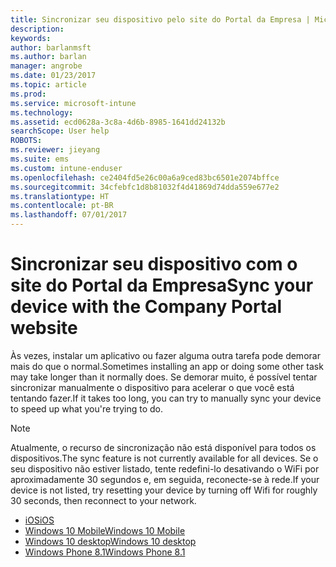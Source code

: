 ```yaml
---
title: Sincronizar seu dispositivo pelo site do Portal da Empresa | Microsoft Docs
description: 
keywords: 
author: barlanmsft
ms.author: barlan
manager: angrobe
ms.date: 01/23/2017
ms.topic: article
ms.prod: 
ms.service: microsoft-intune
ms.technology: 
ms.assetid: ecd0628a-3c8a-4d6b-8985-1641dd24132b
searchScope: User help
ROBOTS: 
ms.reviewer: jieyang
ms.suite: ems
ms.custom: intune-enduser
ms.openlocfilehash: ce2404fd5e26c00a6a9ced83bc6501e2074bffce
ms.sourcegitcommit: 34cfebfc1d8b81032f4d41869d74dda559e677e2
ms.translationtype: HT
ms.contentlocale: pt-BR
ms.lasthandoff: 07/01/2017
---
```

# <span data-ttu-id="f0261-102">Sincronizar seu dispositivo com o site do Portal da Empresa</span><span class="sxs-lookup"><span data-stu-id="f0261-102">Sync your device with the Company Portal website</span></span>
<a id="sync-your-device-with-the-company-portal-website" class="xliff"></a>

<span data-ttu-id="f0261-103">Às vezes, instalar um aplicativo ou fazer alguma outra tarefa pode demorar mais do que o normal.</span><span class="sxs-lookup"><span data-stu-id="f0261-103">Sometimes installing an app or doing some other task may take longer than it normally does.</span></span> <span data-ttu-id="f0261-104">Se demorar muito, é possível tentar sincronizar manualmente o dispositivo para acelerar o que você está tentando fazer.</span><span class="sxs-lookup"><span data-stu-id="f0261-104">If it takes too long, you can try to manually sync your device to speed up what you're trying to do.</span></span>

> [!Note]
> <span data-ttu-id="f0261-105">Atualmente, o recurso de sincronização não está disponível para todos os dispositivos.</span><span class="sxs-lookup"><span data-stu-id="f0261-105">The sync feature is not currently available for all devices.</span></span> <span data-ttu-id="f0261-106">Se o seu dispositivo não estiver listado, tente redefini-lo desativando o WiFi por aproximadamente 30 segundos e, em seguida, reconecte-se à rede.</span><span class="sxs-lookup"><span data-stu-id="f0261-106">If your device is not listed, try resetting your device by turning off Wifi for roughly 30 seconds, then reconnect to your network.</span></span>

* [<span data-ttu-id="f0261-107">iOS</span><span class="sxs-lookup"><span data-stu-id="f0261-107">iOS</span></span>](sync-your-device-manually-ios.md)
* [<span data-ttu-id="f0261-108">Windows 10 Mobile</span><span class="sxs-lookup"><span data-stu-id="f0261-108">Windows 10 Mobile</span></span>](sync-your-device-manually-windows.md#windows-10-mobile)
* [<span data-ttu-id="f0261-109">Windows 10 desktop</span><span class="sxs-lookup"><span data-stu-id="f0261-109">Windows 10 desktop</span></span>](sync-your-device-manually-windows.md#windows-10-desktop)
* [<span data-ttu-id="f0261-110">Windows Phone 8.1</span><span class="sxs-lookup"><span data-stu-id="f0261-110">Windows Phone 8.1</span></span>](sync-your-device-manually-windows.md#windows-phone-81)
